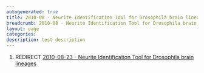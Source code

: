 ```yaml
---
autogenerated: true
title: 2010-08 - Neurite Identification Tool for Drosophila brain lineages
breadcrumb: 2010-08 - Neurite Identification Tool for Drosophila brain lineages
layout: page
categories: 
description: test description
---
```


1.  REDIRECT [2010-08-23 - Neurite Identification Tool for Drosophila brain lineages](2010-08-23_-_Neurite_Identification_Tool_for_Drosophila_brain_lineages )
